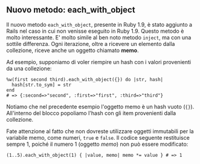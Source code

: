 ## Nuovo metodo: each\_with\_object

Il nuovo metodo `each_with_object`, presente in Ruby 1.9, è stato aggiunto a Rails nel caso in cui non venisse eseguito in Ruby 1.9. Questo metodo è molto interessante. E' molto simile al ben noto metodo `inject`, ma con una sottile differenza. Ogni iterazione, oltre a ricevere un elemento dalla collezione, riceve anche un oggetto chiamato **memo**.

Ad esempio, supponiamo di voler riempire un hash con i valori provenienti da una collezione:

	%w(first second third).each_with_object({}) do |str, hash|
	  hash[str.to_sym] = str
	end
	# => {:second=>"second", :first=>"first", :third=>"third"}

Notiamo che nel precedente esempio l'oggetto memo è un hash vuoto (`{}`). All'interno del blocco popoliamo l'hash con gli item provenienti dalla collezione.

Fate attenzione al fatto che non dovreste utilizzare oggetti immutabili per la variabile memo, come numeri, `true` e `false`. Il codice seguente restituisce sempre 1, poiché il numero 1 (oggetto *memo*) non può essere modificato:

	(1..5).each_with_object(1) { |value, memo| memo *= value } # => 1
